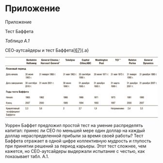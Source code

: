 # Приложение

Приложение

Тест Баффета

*Таблица A.1*

СЕО-аутсайдеры и тест Баффета[\[67\]](#ch2.xhtml#id5){.a}

![Изображение](./../images/i_029.png)

Уоррен Баффет предложил простой тест на умение распределять капитал: принес ли СЕО по меньшей мере один доллар на каждый доллар нераспределенной прибыли за время своей работы? Тест Баффета отражает в одной цифре коллективную мудрость и глупость при принятии решений за период карьеры. Этот тест сложнее, чем кажется, но СЕО-аутсайдеры выдержали испытание с честью, как показывает табл. А.1.